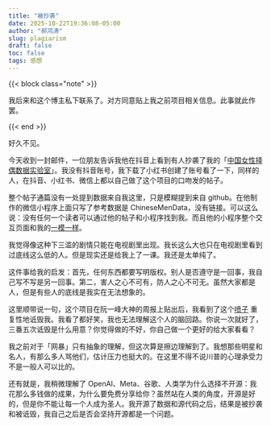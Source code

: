 ```yaml
---
title: "被抄袭"
date: 2025-10-22T19:36:08-05:00
author: "郝鸿涛"
slug: plagiarism
draft: false
toc: false
tags: 感想
---
```


{{< block class="note" >}}

我后来和这个博主私下联系了。对方同意贴上我之前项目相关信息。此事就此作罢。

{{< end >}}

好久不见。

今天收到一封邮件，一位朋友告诉我他在抖音上看到有人抄袭了我的「[中国女性择偶数据实验室](https://github.com/hongtaoh/hermatch_svelte)」。我没有抖音账号，我下载了小红书创建了账号看了一下，同样的人，在抖音、小红书、微信上都以自己做了这个项目的口吻发的帖子。

整个帖子通篇没有一处提到数据来自我这里，只是模糊提到来自 github。在他制作的微信小程序上面只写了参考数据是 ChineseMenData，没有链接。可以这么说：没有任何一个读者可以通过他的帖子和小程序找到我。而且他的小程序整个交互页面和我的[一模一样](https://hermatch-svelte.vercel.app/)。

我觉得像这种下三滥的剧情只能在电视剧里出现。我长这么大也只在电视剧里看到过底线这么低的人。但是现实还是给我上了一课。我还是太单纯了。

这件事给我的启发：首先，任何东西都要写明版权。别人是否遵守是一回事，我自己写不写是另一回事。第二，害人之心不可有，防人之心不可无。虽然大家都是人，但是有些人的底线是我实在无法想象的。

这里顺带说一句，这个项目在阮一峰大神的周报上贴出后，我看到了这个[喷子](https://linux.do/t/topic/1031157/10) 重复性地诋毁我。我看了都好笑，我也无法理解这个人的脑回路。你说一次就好了，三番五次诋毁是什么用意？你觉得做的不好，你自己做一个更好的给大家看看？

我之前对于「网暴」只有抽象的理解，但这次算是擦边理解到了。我想那些明星和名人，有那么多人骂他们，估计压力也挺大的。在这里不得不说川普的心理承受力不是一般人可以比的。

还有就是，我稍微理解了 OpenAI、Meta、谷歌、人类学为什么选择不开源：我花那么多钱做的成果，为什么要免费分享给你？虽然站在人类的角度，开源是好的，但是你不能让每一个人成为圣人。我开源了数据和源代码之后，结果是被抄袭和被诋毁，我自己之后是否会坚持开源都是一个问题。